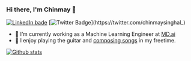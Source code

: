 <!--
**chinmaySinghal/chinmaySinghal** is a ✨ _special_ ✨ repository because its `README.md` (this file) appears on your GitHub profile.

Here are some ideas to get you started:

- 🔭 I’m currently working on ...
- 🌱 I’m currently learning ...
- 👯 I’m looking to collaborate on ...
- 🤔 I’m looking for help with ...
- 💬 Ask me about ...
- 📫 How to reach me: ...
- 😄 Pronouns: ...
- ⚡ Fun fact: ...
-->

### Hi there, I'm Chinmay 👋

[![LinkedIn bade](https://img.shields.io/badge/chinmaysinghal-0077B5?style=flat-square&logo=linkedin&logoColor=white)](https://www.linkedin.com/in/chinmaysinghal/)
[![Twitter Badge](https://img.shields.io/badge/-@_chinmaysinghal__-1ca0f1?style=flat-square&labelColor=1ca0f1&logo=twitter&logoColor=white&link=https://twitter.com/chinmaysinghal_)](https://twitter.com/chinmaysinghal_)


- 🔭 I’m currently working as a Machine Learning Engineer at [MD.ai](MD.ai)
- :musical_note: I enjoy playing the guitar and [composing songs](https://soundcloud.com/chinmaysinghal) in my freetime.

[![Github stats](https://github-readme-stats.vercel.app/api?username=chinmaySinghal&show_icons=true&include_all_commits=true)](https://github.com/chinmaySinghal)
